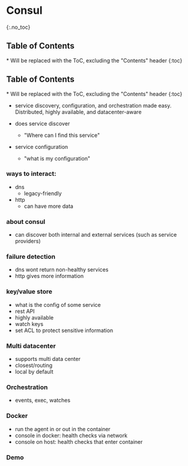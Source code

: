 # Consul

{:.no_toc}

<h2 id="toc-header">Table of Contents <i class="fa fa-chevron-up" aria-hidden="true" id="toc-arrow"></i></h2>
* Will be replaced with the ToC, excluding the "Contents" header
{:toc}


<h2 id="toc-header">Table of Contents <i class="fa fa-chevron-up" aria-hidden="true" id="toc-arrow"></i></h2>
* Will be replaced with the ToC, excluding the "Contents" header
{:toc}

- service discovery, configuration, and orchestration made easy. Distributed, highly available, and datacenter-aware

- does service discover
	- "Where can I find this service"
- service configuration
	- "what is my configuration"

### ways to interact:
- dns
	- legacy-friendly
- http
	- can have more data

### about consul
- can discover both internal and external services (such as service providers)

### failure detection
- dns wont return non-healthy services
- http gives more information

### key/value store
- what is the config of some service
- rest API
- highly available
- watch keys
- set ACL to protect sensitive information

### Multi datacenter
- supports multi data center
- closest/routing
- local by default

### Orchestration
- events, exec, watches

### Docker
- run the agent in or out in the container
- console in docker: health checks via network
- console on host: health checks that enter container

### Demo
